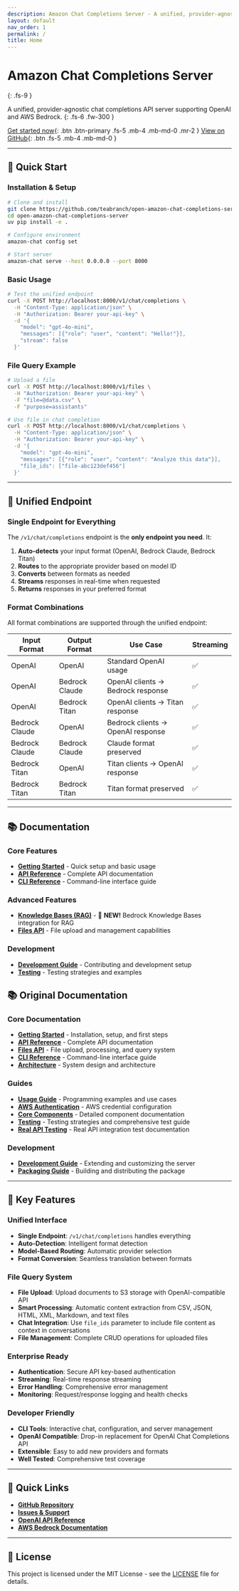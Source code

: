 ```yaml
---
description: Amazon Chat Completions Server - A unified, provider-agnostic chat completions API server
layout: default
nav_order: 1
permalink: /
title: Home
---
```


# Amazon Chat Completions Server

{: .fs-9 }

A unified, provider-agnostic chat completions API server supporting OpenAI and AWS Bedrock.
{: .fs-6 .fw-300 }

[Get started now](getting-started){: .btn .btn-primary .fs-5 .mb-4 .mb-md-0 .mr-2 }
[View on GitHub](https://github.com/teabranch/open-amazon-chat-completions-server){: .btn .fs-5 .mb-4 .mb-md-0 }

---

## 🚀 Quick Start

### Installation & Setup

```bash
# Clone and install
git clone https://github.com/teabranch/open-amazon-chat-completions-server.git
cd open-amazon-chat-completions-server
uv pip install -e .

# Configure environment
amazon-chat config set

# Start server
amazon-chat serve --host 0.0.0.0 --port 8000
```

### Basic Usage

```bash
# Test the unified endpoint
curl -X POST http://localhost:8000/v1/chat/completions \
  -H "Content-Type: application/json" \
  -H "Authorization: Bearer your-api-key" \
  -d '{
    "model": "gpt-4o-mini",
    "messages": [{"role": "user", "content": "Hello!"}],
    "stream": false
  }'
```

### File Query Example

```bash
# Upload a file
curl -X POST http://localhost:8000/v1/files \
  -H "Authorization: Bearer your-api-key" \
  -F "file=@data.csv" \
  -F "purpose=assistants"

# Use file in chat completion
curl -X POST http://localhost:8000/v1/chat/completions \
  -H "Content-Type: application/json" \
  -H "Authorization: Bearer your-api-key" \
  -d '{
    "model": "gpt-4o-mini",
    "messages": [{"role": "user", "content": "Analyze this data"}],
    "file_ids": ["file-abc123def456"]
  }'
```

---

## 🔄 Unified Endpoint

### Single Endpoint for Everything

The `/v1/chat/completions` endpoint is the **only endpoint you need**. It:

1. **Auto-detects** your input format (OpenAI, Bedrock Claude, Bedrock Titan)
2. **Routes** to the appropriate provider based on model ID
3. **Converts** between formats as needed
4. **Streams** responses in real-time when requested
5. **Returns** responses in your preferred format

### Format Combinations

All format combinations are supported through the unified endpoint:

| Input Format | Output Format | Use Case | Streaming |
|-------------|---------------|----------|-----------|
| OpenAI | OpenAI | Standard OpenAI usage | ✅ |
| OpenAI | Bedrock Claude | OpenAI clients → Bedrock response | ✅ |
| OpenAI | Bedrock Titan | OpenAI clients → Titan response | ✅ |
| Bedrock Claude | OpenAI | Bedrock clients → OpenAI response | ✅ |
| Bedrock Claude | Bedrock Claude | Claude format preserved | ✅ |
| Bedrock Titan | OpenAI | Titan clients → OpenAI response | ✅ |
| Bedrock Titan | Bedrock Titan | Titan format preserved | ✅ |

---

## 📚 Documentation

### Core Features
- **[Getting Started](getting-started.md)** - Quick setup and basic usage
- **[API Reference](api-reference.md)** - Complete API documentation
- **[CLI Reference](cli-reference.md)** - Command-line interface guide

### Advanced Features
- **[Knowledge Bases (RAG)](KNOWLEDGE_BASES.md)** - 🧠 **NEW!** Bedrock Knowledge Bases integration for RAG
- **[Files API](FILES_API.md)** - File upload and management capabilities

### Development
- **[Development Guide](development.md)** - Contributing and development setup
- **[Testing](testing.md)** - Testing strategies and examples

## 📚 Original Documentation

### Core Documentation

- **[Getting Started](getting-started)** - Installation, setup, and first steps
- **[API Reference](api-reference)** - Complete API documentation
- __[Files API](files_api)__ - File upload, processing, and query system
- **[CLI Reference](cli-reference)** - Command-line interface guide
- **[Architecture](guides/architecture)** - System design and architecture

### Guides

- **[Usage Guide](guides/usage)** - Programming examples and use cases
- **[AWS Authentication](guides/aws-authentication)** - AWS credential configuration
- **[Core Components](guides/core-components)** - Detailed component documentation
- **[Testing](testing)** - Testing strategies and comprehensive test guide
- **[Real API Testing](real-api-testing)** - Real API integration test documentation

### Development

- **[Development Guide](development)** - Extending and customizing the server
- **[Packaging Guide](guides/packaging)** - Building and distributing the package

---

## 🎯 Key Features

### Unified Interface

- **Single Endpoint**: `/v1/chat/completions` handles everything
- **Auto-Detection**: Intelligent format detection
- **Model-Based Routing**: Automatic provider selection
- **Format Conversion**: Seamless translation between formats

### File Query System

- **File Upload**: Upload documents to S3 storage with OpenAI-compatible API
- **Smart Processing**: Automatic content extraction from CSV, JSON, HTML, XML, Markdown, and text files
- __Chat Integration__: Use `file_ids` parameter to include file content as context in conversations
- **File Management**: Complete CRUD operations for uploaded files

### Enterprise Ready

- **Authentication**: Secure API key-based authentication
- **Streaming**: Real-time response streaming
- **Error Handling**: Comprehensive error management
- **Monitoring**: Request/response logging and health checks

### Developer Friendly

- **CLI Tools**: Interactive chat, configuration, and server management
- **OpenAI Compatible**: Drop-in replacement for OpenAI Chat Completions API
- **Extensible**: Easy to add new providers and formats
- **Well Tested**: Comprehensive test coverage

---

## 🔗 Quick Links

- **[GitHub Repository](https://github.com/teabranch/open-amazon-chat-completions-server)**
- **[Issues & Support](https://github.com/teabranch/open-amazon-chat-completions-server/issues)**
- **[OpenAI API Reference](https://platform.openai.com/docs/api-reference/chat)**
- **[AWS Bedrock Documentation](https://docs.aws.amazon.com/bedrock/)**

---

## 📄 License

This project is licensed under the MIT License - see the [LICENSE](https://github.com/teabranch/open-amazon-chat-completions-server/blob/main/LICENSE) file for details.